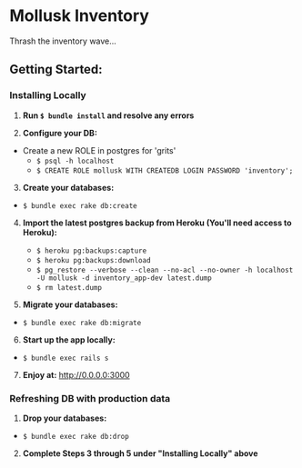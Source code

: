 # Mollusk Inventory

Thrash the inventory wave...

## Getting Started:

### Installing Locally

1. **Run `$ bundle install` and resolve any errors**  

2. **Configure your DB:**
  * Create a new ROLE in postgres for 'grits'
    * `$ psql -h localhost`
    * `$ CREATE ROLE mollusk WITH CREATEDB LOGIN PASSWORD 'inventory';`

3. **Create your databases:**
  * `$ bundle exec rake db:create`

4. **Import the latest postgres backup from Heroku (You'll need access to Heroku):**
   * `$ heroku pg:backups:capture`
   * `$ heroku pg:backups:download`
   * `$ pg_restore --verbose --clean --no-acl --no-owner -h localhost -U mollusk -d inventory_app-dev latest.dump`
   * `$ rm latest.dump`
    
5. **Migrate your databases:**
  * `$ bundle exec rake db:migrate`

6. **Start up the app locally:**
  * `$ bundle exec rails s`

7. **Enjoy at:** http://0.0.0.0:3000

### Refreshing DB with production data

1. **Drop your databases:**
  * `$ bundle exec rake db:drop`

2. **Complete Steps 3 through 5 under "Installing Locally" above**




